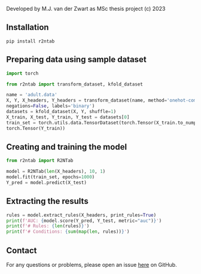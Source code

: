 Developed by M.J. van der Zwart as MSc thesis project (c) 2023

## Installation

```
pip install r2ntab
```

## Preparing data using sample dataset

```python
import torch

from r2ntab import transform_dataset, kfold_dataset

name = 'adult.data'
X, Y, X_headers, Y_headers = transform_dataset(name, method='onehot-compare',
negations=False, labels='binary')
datasets = kfold_dataset(X, Y, shuffle=1)
X_train, X_test, Y_train, Y_test = datasets[0]
train_set = torch.utils.data.TensorDataset(torch.Tensor(X_train.to_numpy()),
torch.Tensor(Y_train))
```

## Creating and training the model

```python
from r2ntab import R2NTab

model = R2NTab(len(X_headers), 10, 1)
model.fit(train_set, epochs=1000)
Y_pred = model.predict(X_test)
```

## Extracting the results

```python
rules = model.extract_rules(X_headers, print_rules=True)
print(f'AUC: {model.score(Y_pred, Y_test, metric="auc")}')
print(f'# Rules: {len(rules)}')
print(f'# Conditions: {sum(map(len, rules))}')
```

## Contact

For any questions or problems, please open an issue <a href="https://github.com/mrvanderzwart/R2N-Tab">here</a> on GitHub.
